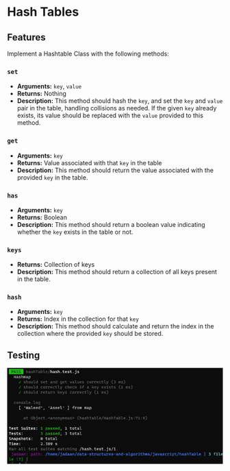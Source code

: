 # Hash Tables

## Features

Implement a Hashtable Class with the following methods:

### `set`

- **Arguments:** `key`, `value`
- **Returns:** Nothing
- **Description:** This method should hash the `key`, and set the `key` and `value` pair in the table, handling collisions as needed. If the given `key` already exists, its value should be replaced with the `value` provided to this method.

### `get`

- **Arguments:** `key`
- **Returns:** Value associated with that `key` in the table
- **Description:** This method should return the value associated with the provided `key` in the table.

### `has`

- **Arguments:** `key`
- **Returns:** Boolean
- **Description:** This method should return a boolean value indicating whether the `key` exists in the table or not.

### `keys`

- **Returns:** Collection of keys
- **Description:** This method should return a collection of all keys present in the table.

### `hash`

- **Arguments:** `key`
- **Returns:** Index in the collection for that `key`
- **Description:** This method should calculate and return the index in the collection where the provided `key` should be stored.

## Testing
![Testing](./30.JPG)
